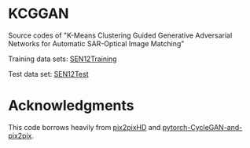 # KCGGAN
Source codes of "K-Means Clustering Guided Generative Adversarial Networks for Automatic SAR-Optical Image Matching"

Training data sets: [SEN12Training](https://drive.google.com/open?id=1-CNyQDfP1FAo_KIbXD1PBO0GYqKaKhjo)

Test data set: [SEN12Test](https://drive.google.com/open?id=1-bD4S3f7ugwBQkvJAbyHf9p6_-sVgElB)

# Acknowledgments
This code borrows heavily from [pix2pixHD](https://github.com/WenliangDu/pix2pixHD) and [pytorch-CycleGAN-and-pix2pix](https://github.com/junyanz/pytorch-CycleGAN-and-pix2pix).
